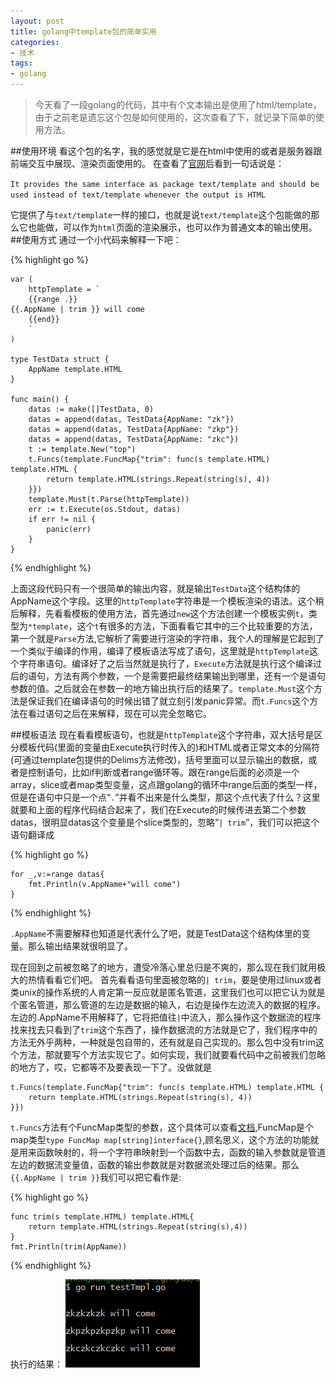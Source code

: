 ```yaml
---
layout: post
title: golang中template包的简单实用
categories:
- 技术
tags:
- golang 
---
```

>今天看了一段golang的代码，其中有个文本输出是使用了html/template，由于之前老是遗忘这个包是如何使用的，这次查看了下，就记录下简单的使用方法。

##使用环境
看这个包的名字，我的感觉就是它是在html中使用的或者是服务器跟前端交互中展现、渲染页面使用的。
在查看了[官网](http://golang.org/pkg/html/template/)后看到一句话说是：

`It provides the same interface as package text/template and should be used instead of text/template whenever the output is HTML`

它提供了与`text/template`一样的接口，也就是说`text/template`这个包能做的那么它也能做，可以作为`html`页面的渲染展示，也可以作为普通文本的输出使用。
##使用方式
通过一个小代码来解释一下吧：

{% highlight go %}
	
	var (
		httpTemplate = `
		{{range .}}
	{{.AppName | trim }} will come
		{{end}}
		`
	)
	
	type TestData struct {
		AppName template.HTML
	}
	
	func main() {
		datas := make([]TestData, 0)
		datas = append(datas, TestData{AppName: "zk"})
		datas = append(datas, TestData{AppName: "zkp"})
		datas = append(datas, TestData{AppName: "zkc"})
		t := template.New("top")
		t.Funcs(template.FuncMap{"trim": func(s template.HTML) template.HTML {
			return template.HTML(strings.Repeat(string(s), 4))
		}})
		template.Must(t.Parse(httpTemplate))
		err := t.Execute(os.Stdout, datas)
		if err != nil {
			panic(err)
		}
	}

{% endhighlight %}

上面这段代码只有一个很简单的输出内容，就是输出`TestData`这个结构体的AppName这个字段。这里的`httpTemplate`字符串是一个模板渲染的语法。这个稍后解释，先看看模板的使用方法，首先通过`new`这个方法创建一个模板实例`t`，类型为`*template`，这个`t`有很多的方法，下面看看它其中的三个比较重要的方法，第一个就是`Parse`方法,它解析了需要进行渲染的字符串，我个人的理解是它起到了一个类似于编译的作用，编译了模板语法写成了语句，这里就是`httpTemplate`这个字符串语句。编译好了之后当然就是执行了，`Execute`方法就是执行这个编译过后的语句，方法有两个参数，一个是需要把最终结果输出到哪里，还有一个是语句参数的值。之后就会在参数一的地方输出执行后的结果了。`template.Must`这个方法是保证我们在编译语句的时候出错了就立刻引发panic异常。而`t.Funcs`这个方法在看过语句之后在来解释，现在可以完全忽略它。

##模板语法
现在看看模板语句，也就是`httpTemplate`这个字符串，双大括号是区分模板代码(里面的变量由Execute执行时传入的)和HTML或者正常文本的分隔符(可通过template包提供的Delims方法修改)，括号里面可以显示输出的数据，或者是控制语句，比如if判断或者range循环等。跟在range后面的必须是一个array，slice或者map类型变量，这点跟golang的循环中range后面的类型一样，但是在语句中只是一个点“`.`”并看不出来是什么类型，那这个点代表了什么？这里就要和上面的程序代码结合起来了，我们在Execute的时候传进去第二个参数datas，很明显datas这个变量是个slice类型的，忽略“`| trim`”，我们可以把这个语句翻译成

{% highlight go %}

	for _,v:=range datas{
		fmt.Println(v.AppName+"will come")	
	}

{% endhighlight %}

`.AppName`不需要解释也知道是代表什么了吧，就是TestData这个结构体里的变量。那么输出结果就很明显了。

现在回到之前被忽略了的地方，遭受冷落心里总归是不爽的，那么现在我们就用极大的热情看看它们吧。
首先看看语句里面被忽略的`| trim`，要是使用过linux或者类unix的操作系统的人肯定第一反应就是匿名管道，这里我们也可以把它认为就是个匿名管道，那么管道的左边是数据的输入，右边是操作左边流入的数据的程序。左边的.AppName不用解释了，它将把值往`|`中流入，那么操作这个数据流的程序找来找去只看到了`trim`这个东西了，操作数据流的方法就是它了，我们程序中的方法无外乎两种，一种就是包自带的，还有就是自己实现的。那么包中没有trim这个方法，那就要写个方法实现它了。如何实现，我们就要看代码中之前被我们忽略的地方了，哎，它都等不及要表现一下了。没做就是
	
	t.Funcs(template.FuncMap{"trim": func(s template.HTML) template.HTML {
        return template.HTML(strings.Repeat(string(s), 4))
    }})

`t.Funcs`方法有个FuncMap类型的参数，这个具体可以查看[文档](http://golang.org/pkg/text/template/#Template.Funcs),FuncMap是个map类型`type FuncMap map[string]interface{}`,顾名思义，这个方法的功能就是用来函数映射的，将一个字符串映射到一个函数中去，函数的输入参数就是管道左边的数据流变量值，函数的输出参数就是对数据流处理过后的结果。那么`{{.AppName | trim }}`我们可以把它看作是:

{% highlight go %}

	func trim(s template.HTML) template.HTML{
		return template.HTML(strings.Repeat(string(s),4))
	}
	fmt.Println(trim(AppName))
{% endhighlight %}

执行的结果：
![执行结果](/image/20141027.PNG)